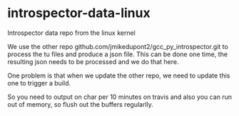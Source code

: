 # introspector-data-linux
Introspector data repo from the linux kernel

We use the other repo github.com/jmikedupont2/gcc_py_introspector.git to process the tu files and produce a json file.
This can be done one time, the resulting json needs to be processed and we do that here.

One problem is that when we update the other repo, we need to update this one to trigger a build.

So you need to output on char per 10 minutes on travis and also you can run out of memory, so flush out the buffers regularlly.
